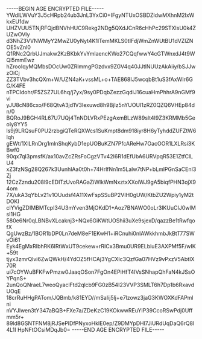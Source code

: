 -----BEGIN AGE ENCRYPTED FILE-----
YWdlLWVuY3J5cHRpb24ub3JnL3YxCi0+IFgyNTUxOSBDZldwMXhnM2IxWkxEU1dw
UHZVUU5TNjRFQjdBNVhHUC9Rekg2NDg5QXdJCnR6cHhPc29STXlsU0k4ZUZwOVIy
d3NhZ3VVNWMyY2MwZU0yNyt4K1lTemMKLS0tIFdjWmZnWUtBU1dVZlZNOE5vZnl0
Q1RNc2QrbUJmakw2KzBKbkYvYmlaencKWo27CQqfwwY4cGTWnxdJ4t9WQl5mmEwz
hZrooIqyMQMbsDOcUw0ZRlmmgPGzdvx9ZGV4q40JJtlNUUzAkAiiy/bSJJwzOiCj
ZZ3TVbv3hcQXm+W/UZN4aK+vssML+o+TAE868IJ5wcqbBt1uS3fAxWIr6GG/K4FE
nTPCldohr/F5ZSZ7UL6hq/j7yx/9sy0PDqbZezzGqdiJ16cuaHmPhhrA9nGMf9vi
yJU8cN86cxo/F68QtvA3jd1V3Iexuwd8h9BjIz5nYUOUI1zRZ0QZQ6VHEp84dn/0
BQRoJ9BGH4RL67U7UQj4TnNDLVRxPEzgAxmBLzW89slt4I9Z3KRMMb5GeoIy8YY5
ls9j9LRQsuF0PU2rzbgiQTeRQXWcs1SuKmpt8dm918iyr8H6yTyhddZUFZtW6Iqh
gEWt/1XlLRnDrg1mlnShqKybD1epUOBuKZN7PfcAReHw7OacOOR1LXLRsi3KBwf0
90qx7qI3pmsfK/ax10avZcZRsFoCgzVTv42I6R1dEfUbA6URVpqR53E1ZtfClLU4
xZ3fzNSg28Q267k3UunhlAa0t0h+74HrlfNn1m5Lalw7tNP+bLmlPGnSaCEnI3Zj
12CzZzndu208l9cEDITzUvoRAGaZiWlkWmNxztxXXoiWJ9gA5biqfPHN3ojX94om
7X/ukA3qYbLv21v1OUudsf4A11XwFspSSuBP2VIH0gUW/KtbZU2Wpiy1yM2tDOKI
clYVigZDIMBMTcpI34U3mYven3MjOKdD1+Aoz7BNAWO0oLr3lKUuCIJ0wIMsI1HG
580e6Nr0qLBNBvXLcaknj3+NQx6GiKWtUOShii3uXe9sjexD/qazzBe1tRwfqofX
QgUwzBz/1BOR1bDP0Ln7deM8eF1EKwH1+iRCnuhi0nIAWkkhmbJkBtT77SWvOi61
Eyk4EgMxRIbhRK6IRtWxUT9cekew+rRICx3Bmu0UR9ELbiuE3AXPMf5F/wIK+59t
tjyx3zmrQlvi6ZwQWkH/4YdOZ5fHCAj3YgCXIc3QzfGa07HVz9vPxzV5AbtIX70R
ui7cOYWuBFKFwPmzw0JaaqOSon7FgOn4EPiHfT4IVsSNhapQhFaN4kJSsOYPqnS+
2unQoQNraeL7weoQyaclFtd2qlcb9FG0zB54I23VVP3SMLT6h7Dp1b6RxavdUOqE
18crRuHHgPATom/JQBmb/k81EYD//mSaIij5lj+e7lzowz3jaG3KWOXKdFAPmlni
nVYJlwen3tY347aBQB+FXe7a/ZDeKzC19KOkwwREuYIP39CcoRSwPdj0Uffmm5r+
89ld8GSNTFNM8jRJSePIDfPNyxoHkIE0ep/Z9DMYpDHl7JiURdUqDaQ6rQ8l4L1I
HpNFtOCsiMDqJb0=
-----END AGE ENCRYPTED FILE-----
